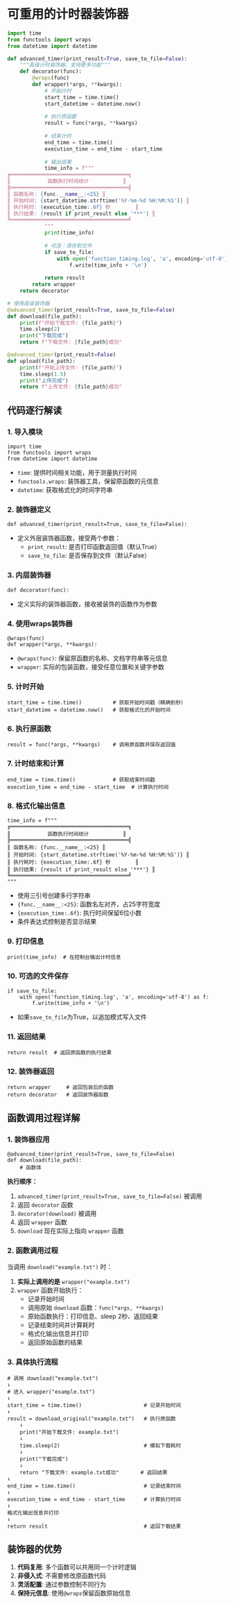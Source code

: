 # 可重用的计时器装饰器


~~~python
import time
from functools import wraps
from datetime import datetime

def advanced_timer(print_result=True, save_to_file=False):
    """高级计时装饰器，支持更多功能"""
    def decorator(func):
        @wraps(func)
        def wrapper(*args, **kwargs):
            # 开始计时
            start_time = time.time()
            start_datetime = datetime.now()
            
            # 执行原函数
            result = func(*args, **kwargs)
            
            # 结束计时
            end_time = time.time()
            execution_time = end_time - start_time
            
            # 输出结果
            time_info = f"""
╔══════════════════════════════════════╗
║            函数执行时间统计           ║
╠══════════════════════════════════════╣
║ 函数名称: {func.__name__:<25} ║
║ 开始时间: {start_datetime.strftime('%Y-%m-%d %H:%M:%S')} ║
║ 执行耗时: {execution_time:.6f} 秒        ║
║ 执行结果: {result if print_result else '***'} ║
╚══════════════════════════════════════╝
            """
            print(time_info)
            
            # 可选：保存到文件
            if save_to_file:
                with open('function_timing.log', 'a', encoding='utf-8') as f:
                    f.write(time_info + '\n')
            
            return result
        return wrapper
    return decorator

# 使用高级装饰器
@advanced_timer(print_result=True, save_to_file=False)
def download(file_path):
    print(f"开始下载文件: {file_path}")
    time.sleep(2)
    print("下载完成")
    return f"下载文件: {file_path}成功"

@advanced_timer(print_result=False)
def upload(file_path):
    print(f"开始上传文件: {file_path}")
    time.sleep(1.5)
    print("上传完成")
    return f"上传文件: {file_path}成功"
~~~



## 代码逐行解读

### 1. 导入模块

```
import time
from functools import wraps
from datetime import datetime
```



- `time`: 提供时间相关功能，用于测量执行时间
- `functools.wraps`: 装饰器工具，保留原函数的元信息
- `datetime`: 获取格式化的时间字符串

### 2. 装饰器定义

```
def advanced_timer(print_result=True, save_to_file=False):
```



- 定义外层装饰器函数，接受两个参数：
  - `print_result`: 是否打印函数返回值（默认True）
  - `save_to_file`: 是否保存到文件（默认False）

### 3. 内层装饰器

```
def decorator(func):
```



- 定义实际的装饰器函数，接收被装饰的函数作为参数

### 4. 使用wraps装饰器

```
@wraps(func)
def wrapper(*args, **kwargs):
```



- `@wraps(func)`: 保留原函数的名称、文档字符串等元信息
- `wrapper`: 实际的包装函数，接受任意位置和关键字参数

### 5. 计时开始

```
start_time = time.time()          # 获取开始时间戳（精确到秒）
start_datetime = datetime.now()   # 获取格式化的开始时间
```



### 6. 执行原函数

```
result = func(*args, **kwargs)    # 调用原函数并保存返回值
```



### 7. 计时结束和计算

```
end_time = time.time()            # 获取结束时间戳
execution_time = end_time - start_time  # 计算执行时间
```



### 8. 格式化输出信息

```
time_info = f"""
╔══════════════════════════════════════╗
║            函数执行时间统计           ║
╠══════════════════════════════════════╣
║ 函数名称: {func.__name__:<25} ║
║ 开始时间: {start_datetime.strftime('%Y-%m-%d %H:%M:%S')} ║
║ 执行耗时: {execution_time:.6f} 秒        ║
║ 执行结果: {result if print_result else '***'} ║
╚══════════════════════════════════════╝
"""
```



- 使用三引号创建多行字符串
- `{func.__name__:<25}`: 函数名左对齐，占25字符宽度
- `{execution_time:.6f}`: 执行时间保留6位小数
- 条件表达式控制是否显示结果

### 9. 打印信息

```
print(time_info)  # 在控制台输出计时信息
```



### 10. 可选的文件保存

```
if save_to_file:
    with open('function_timing.log', 'a', encoding='utf-8') as f:
        f.write(time_info + '\n')
```



- 如果`save_to_file`为True，以追加模式写入文件

### 11. 返回结果

```
return result  # 返回原函数的执行结果
```



### 12. 装饰器返回

```
return wrapper     # 返回包装后的函数
return decorator   # 返回装饰器函数
```



## 函数调用过程详解

### 1. 装饰器应用

```
@advanced_timer(print_result=True, save_to_file=False)
def download(file_path):
    # 函数体
```



**执行顺序：**

1. `advanced_timer(print_result=True, save_to_file=False)` 被调用
2. 返回 `decorator` 函数
3. `decorator(download)` 被调用
4. 返回 `wrapper` 函数
5. `download` 现在实际上指向 `wrapper` 函数

### 2. 函数调用过程

当调用 `download("example.txt")` 时：

1. **实际上调用的是** `wrapper("example.txt")`
2. `wrapper` 函数开始执行：
   - 记录开始时间
   - 调用原始 `download` 函数：`func(*args, **kwargs)`
   - 原始函数执行：打印信息、sleep 2秒、返回结果
   - 记录结束时间并计算耗时
   - 格式化输出信息并打印
   - 返回原始函数的结果

### 3. 具体执行流程

```
# 调用 download("example.txt")
↓
# 进入 wrapper("example.txt")
↓
start_time = time.time()                    # 记录开始时间
↓
result = download_original("example.txt")   # 执行原函数
    ↓
    print("开始下载文件: example.txt")
    ↓
    time.sleep(2)                           # 模拟下载耗时
    ↓
    print("下载完成")
    ↓
    return "下载文件: example.txt成功"       # 返回结果
↓
end_time = time.time()                      # 记录结束时间
↓
execution_time = end_time - start_time      # 计算执行时间
↓
格式化输出信息并打印
↓
return result                               # 返回下载结果
```



## 装饰器的优势

1. **代码复用**: 多个函数可以共用同一个计时逻辑
2. **非侵入式**: 不需要修改原函数代码
3. **灵活配置**: 通过参数控制不同行为
4. **保持元信息**: 使用`@wraps`保留函数原始信息
